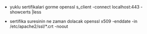 * yuklu sertifikalari gorme
openssl s_client -connect localhost:443 -showcerts |less

* sertifika suresinin ne zaman dolacak
openssl x509 -enddate -in /etc/apache2/ssl/*.crt -noout
